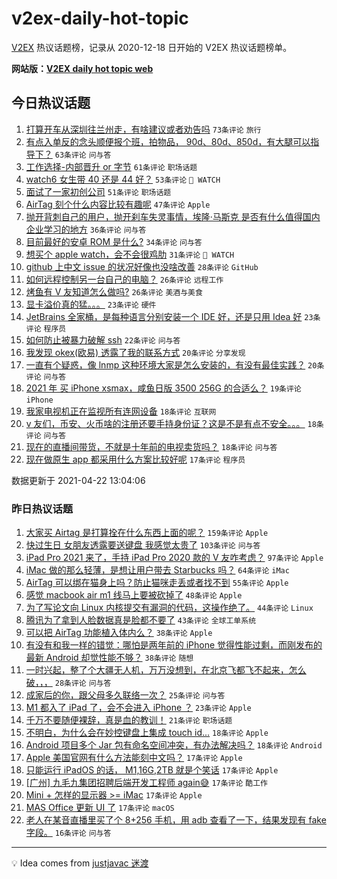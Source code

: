 # v2ex-daily-hot-topic

[V2EX](https://www.v2ex.com/) 热议话题榜，记录从 2020-12-18 日开始的 V2EX 热议话题榜单。

**网站版：[V2EX daily hot topic web](https://boojack.github.io/v2ex-daily-hot-topic-web/)**

## 今日热议话题

<!-- TODAY BEGIN -->

1. [打算开车从深圳往兰州走，有啥建议或者劝告吗](https://www.v2ex.com/t/772419) `73条评论` `旅行`
1. [有点入单反的念头顺便报个班，拍物品， 90d、80d、850d，有大腿可以指导下？](https://www.v2ex.com/t/772355) `63条评论` `问与答`
1. [工作选择-内部晋升 or 字节](https://www.v2ex.com/t/772369) `61条评论` `职场话题`
1. [watch6 女生带 40 还是 44 好？](https://www.v2ex.com/t/772358) `53条评论` ` WATCH`
1. [面试了一家初创公司](https://www.v2ex.com/t/772415) `51条评论` `职场话题`
1. [AirTag 刻个什么内容比较有趣呢](https://www.v2ex.com/t/772364) `47条评论` `Apple`
1. [抛开背刺自己的用户，抛开刹车失灵事情，埃隆·马斯克 是否有什么值得国内企业学习的地方](https://www.v2ex.com/t/772346) `36条评论` `问与答`
1. [目前最好的安卓 ROM 是什么?](https://www.v2ex.com/t/772488) `34条评论` `问与答`
1. [想买个 apple watch，会不会很鸡肋](https://www.v2ex.com/t/772465) `31条评论` ` WATCH`
1. [github 上中文 issue 的状况好像也没啥改善](https://www.v2ex.com/t/772490) `28条评论` `GitHub`
1. [如何远程控制另一台自己的电脑？](https://www.v2ex.com/t/772466) `26条评论` `远程工作`
1. [烤鱼有 V 友知道怎么做吗?](https://www.v2ex.com/t/772343) `26条评论` `美酒与美食`
1. [显卡溢价真的猛。。。](https://www.v2ex.com/t/772435) `23条评论` `硬件`
1. [JetBrains 全家桶，是每种语言分别安装一个 IDE 好，还是只用 Idea 好](https://www.v2ex.com/t/772380) `23条评论` `程序员`
1. [如何防止被暴力破解 ssh](https://www.v2ex.com/t/772486) `22条评论` `问与答`
1. [我发现 okex(欧易) 透露了我的联系方式](https://www.v2ex.com/t/772352) `20条评论` `分享发现`
1. [一直有个疑惑，像 lnmp 这种环境大家是怎么安装的，有没有最佳实践？](https://www.v2ex.com/t/772341) `20条评论` `问与答`
1. [2021 年 买 iPhone xsmax，咸鱼日版 3500 256G 的合适么？](https://www.v2ex.com/t/772530) `19条评论` `iPhone`
1. [我家电视机正在监视所有连网设备](https://www.v2ex.com/t/772523) `18条评论` `互联网`
1. [v 友们，币安、火币啥的注册还要手持身份证？这是不是有点不安全。。。](https://www.v2ex.com/t/772432) `18条评论` `问与答`
1. [现在的直播间带货，不就是十年前的电视卖货吗？](https://www.v2ex.com/t/772344) `18条评论` `问与答`
1. [现在做原生 app 都采用什么方案比较好呢](https://www.v2ex.com/t/772438) `17条评论` `程序员`

数据更新于 2021-04-22 13:04:06

<!-- TODAY END -->

### 昨日热议话题

<!-- YESTERDAY BEGIN -->

1. [大家买 Airtag 是打算拴在什么东西上面的呢？](https://www.v2ex.com/t/772070) `159条评论` `Apple`
1. [快过生日 女朋友透露要送键盘 我感觉太贵了](https://www.v2ex.com/t/772120) `103条评论` `问与答`
1. [iPad Pro 2021 来了，手持 iPad Pro 2020 款的 V 友咋考虑？](https://www.v2ex.com/t/772090) `97条评论` `Apple`
1. [iMac 做的那么轻薄，是想让用户带去 Starbucks 吗？](https://www.v2ex.com/t/772065) `64条评论` `iMac`
1. [AirTag 可以绑在猫身上吗？防止猫咪走丢或者找不到](https://www.v2ex.com/t/772152) `55条评论` `Apple`
1. [感觉 macbook air m1 线马上要被砍掉了](https://www.v2ex.com/t/772057) `48条评论` `Apple`
1. [为了写论文向 Linux 内核提交有漏洞的代码，这操作绝了。](https://www.v2ex.com/t/772319) `44条评论` `Linux`
1. [腾讯为了拿到人脸数据真是脸都不要了](https://www.v2ex.com/t/772171) `43条评论` `全球工单系统`
1. [可以把 AirTag 功能植入体内么？](https://www.v2ex.com/t/772127) `38条评论` `Apple`
1. [有没有和我一样的错觉：哪怕是两年前的 iPhone 觉得性能过剩，而刚发布的最新 Android 却觉性能不够？](https://www.v2ex.com/t/772242) `38条评论` `随想`
1. [一时兴起，整了个大疆无人机，万万没想到，在北京飞都飞不起来，怎么破，，，](https://www.v2ex.com/t/772089) `28条评论` `问与答`
1. [成家后的你，跟父母多久联络一次？](https://www.v2ex.com/t/772080) `25条评论` `问与答`
1. [M1 都入了 iPad 了，会不会进入 iPhone ？](https://www.v2ex.com/t/772223) `23条评论` `Apple`
1. [千万不要随便裸辞，真是血的教训！](https://www.v2ex.com/t/772311) `21条评论` `职场话题`
1. [不明白，为什么会在妙控键盘上集成 touch id...](https://www.v2ex.com/t/772291) `18条评论` `Apple`
1. [Android 项目多个 Jar 包有命名空间冲突，有办法解决吗？](https://www.v2ex.com/t/772085) `18条评论` `Android`
1. [Apple 美国官网有什么方法能刻中文吗？](https://www.v2ex.com/t/772317) `17条评论` `Apple`
1. [只能运行 iPadOS 的话， M1,16G,2TB 就是个笑话](https://www.v2ex.com/t/772320) `17条评论` `Apple`
1. [[广州] 九毛九集团招聘后端开发工程师 again😅](https://www.v2ex.com/t/772189) `17条评论` `酷工作`
1. [Mini + 怎样的显示器 >= iMac](https://www.v2ex.com/t/772176) `17条评论` `Apple`
1. [MAS Office 更新 UI 了](https://www.v2ex.com/t/772072) `17条评论` `macOS`
1. [老人在某音直播里买了个 8+256 手机，用 adb 查看了一下，结果发现有 fake 字段。](https://www.v2ex.com/t/772267) `16条评论` `问与答`

<!-- YESTERDAY END -->

---

💡 Idea comes from [justjavac 迷渡](https://github.com/justjavac/)
